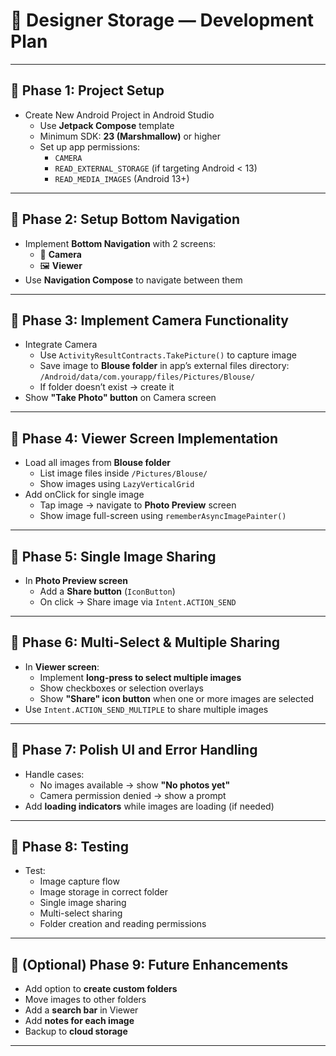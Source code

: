 # 📱 Designer Storage — Development Plan

---

## 📌 Phase 1: Project Setup

- Create New Android Project in Android Studio
  - Use **Jetpack Compose** template
  - Minimum SDK: **23 (Marshmallow)** or higher
  - Set up app permissions:
    - `CAMERA`
    - `READ_EXTERNAL_STORAGE` (if targeting Android < 13)
    - `READ_MEDIA_IMAGES` (Android 13+)

---

## 📌 Phase 2: Setup Bottom Navigation

- Implement **Bottom Navigation** with 2 screens:
  - 📸 **Camera**
  - 🖼️ **Viewer**
- Use **Navigation Compose** to navigate between them

---

## 📌 Phase 3: Implement Camera Functionality

- Integrate Camera
  - Use `ActivityResultContracts.TakePicture()` to capture image
  - Save image to **Blouse folder** in app’s external files directory:  
    `/Android/data/com.yourapp/files/Pictures/Blouse/`
  - If folder doesn’t exist → create it
- Show **"Take Photo" button** on Camera screen

---

## 📌 Phase 4: Viewer Screen Implementation

- Load all images from **Blouse folder**
  - List image files inside `/Pictures/Blouse/`
  - Show images using `LazyVerticalGrid`
- Add onClick for single image
  - Tap image → navigate to **Photo Preview** screen
  - Show image full-screen using `rememberAsyncImagePainter()`

---

## 📌 Phase 5: Single Image Sharing

- In **Photo Preview screen**
  - Add a **Share button** (`IconButton`)
  - On click → Share image via `Intent.ACTION_SEND`

---

## 📌 Phase 6: Multi-Select & Multiple Sharing

- In **Viewer screen**:
  - Implement **long-press to select multiple images**
  - Show checkboxes or selection overlays
  - Show **"Share" icon button** when one or more images are selected
- Use `Intent.ACTION_SEND_MULTIPLE` to share multiple images

---

## 📌 Phase 7: Polish UI and Error Handling

- Handle cases:
  - No images available → show **"No photos yet"**
  - Camera permission denied → show a prompt
- Add **loading indicators** while images are loading (if needed)

---

## 📌 Phase 8: Testing

- Test:
  - Image capture flow
  - Image storage in correct folder
  - Single image sharing
  - Multi-select sharing
  - Folder creation and reading permissions

---

## 📌 (Optional) Phase 9: Future Enhancements

- Add option to **create custom folders**
- Move images to other folders
- Add a **search bar** in Viewer
- Add **notes for each image**
- Backup to **cloud storage**

---
